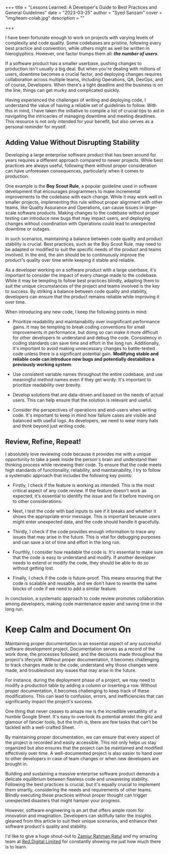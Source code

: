 +++
title = "Lessons Learned: A Developer's Guide to Best Practices and General Guidelines"
date = "2023-03-25"
author = "Syed Sanzam"
cover = "img/team-colab.jpg"
description = ""

+++

I have been fortunate enough to work on projects with varying levels of complexity and code quality. Some codebases are
pristine, following every best practice and convention, while others might as well be written in hieroglyphics. However,
one factor trumps them all: _**the number of users**_.

If a software product has a smaller userbase, pushing changes to production isn't usually a big deal. But when you're
dealing with millions of users, downtime becomes a crucial factor, and deploying changes requires collaboration across
multiple teams, including Operations, QA, DevOps, and of course, Developers. When there's a tight deadline and the
business is on the line, things can get murky and complicated quickly.

Having experienced the challenges of writing and deploying code, I understand the value of having a reliable set of
guidelines to follow. With this in mind, I have taken the initiative to compile a list of crucial tips to aid in
navigating the intricacies of managing downtime and meeting deadlines. This resource is not only intended for your
benefit, but also serves as a personal reminder for myself.

## Adding Value Without Disrupting Stability

Developing a large enterprise software product that has been around for years requires a different approach compared to
newer projects. While best practices are always useful, following them without proper consideration can have unforeseen
consequences, particularly when it comes to production.

One example is the **Boy Scout Rule**, a popular guideline used in software development that encourages programmers to
make
incremental improvements to the codebase with each change. While it may work well in smaller projects, implementing this
rule without proper alignment with other teams, like Quality Assurance and Operations, can cause issues in large-scale
software products. Making changes to the codebase without proper testing can introduce new bugs that may impact users,
and deploying changes without coordination with Operations could lead to unexpected downtime or outages.

In such scenarios, maintaining a balance between code quality and product stability is crucial. Best practices, such as
the Boy Scout Rule, may need to be adapted or modified to suit the specific needs of the product and teams involved. In
the end, the aim should be to continuously improve the product's quality over time while keeping it stable and reliable.

As a developer working on a software product with a large userbase, it's important to consider the impact of every
change made to the codebase. While it may be tempting to follow best practices blindly, adapting them to suit the unique
circumstances of the project and teams involved is the key to success. By striking a balance between code quality and
stability, developers can ensure that the product remains reliable while improving it over time.

When introducing any new code, I keep the following points in mind:

+ Prioritize readability and maintainability over insignificant performance gains. It may be tempting to break coding
  conventions for small improvements in performance, but doing so can make it more difficult for other developers to
  understand and debug the code. Consistency in coding standards can save time and effort in the long run. Additionally,
  it's important to avoid making unnecessary changes to battle-tested code unless there is a significant potential gain.
  **Modifying stable and reliable code can introduce new bugs and potentially destabilize a previously working system**.

+ Use consistent variable names throughout the entire codebase, and use meaningful method names even if they get wordy.
  It's important to prioritize readability over brevity.

+ Develop solutions that are data-driven and based on the needs of actual users. This can help ensure that the solution
  is relevant and useful.

+ Consider the perspectives of operations and end-users when writing code. It's important to keep in mind how failure
  cases are visible and balanced with useful logs. As developers, we need to wear many hats and think beyond just
  writing code.

## Review, Refine, Repeat!

I absolutely love reviewing code because it provides me with a unique opportunity to take a peek inside the person's
brain and understand their thinking process while reviewing their code. To ensure that the code meets high standards of
functionality, reliability, and maintainability, I try to follow a systematic approach that includes the following key
points:

+ Firstly, I check if the feature is working as intended. This is the most critical aspect of any code review. If the
  feature doesn't work as expected, it's essential to identify the issue and fix it before moving on to other
  considerations.

+ Next, I test the code with bad inputs to see if it breaks and whether it shows the appropriate error message. This is
  important because users might enter unexpected data, and the code should handle it gracefully.

+ Thirdly, I check if the code provides enough information to trace any issues that may arise in the future. This is
  vital for debugging purposes and can save a lot of time and effort in the long run.

+ Fourthly, I consider how readable the code is. It's essential to make sure that the code is easy to understand and
  modify. If another developer needs to extend or modify the code, they should be able to do so without getting lost.

+ Finally, I check if the code is future-proof. This means ensuring that the code is scalable and reusable, and we don't
  have to rewrite the same blocks of code if we need to add a similar feature.

In conclusion, a systematic approach to code review promotes collaboration among developers, making code maintenance
easier and saving time in the long run.

# Keep Calm and Document On

Maintaining proper documentation is an essential aspect of any successful software development project. Documentation
serves as a record of the work done, the processes followed, and the decisions made throughout the project's lifecycle.
Without proper documentation, it becomes challenging to track changes made to the code, understand why those changes
were made, and troubleshoot any issues that may arise in the future.

For instance, during the deployment phase of a project, we may need to modify a production table by adding a column or
inserting a row. Without proper documentation, it becomes challenging to keep track of these modifications. This can
lead to confusion, errors, and inefficiencies that can significantly impact the project's
success.

One thing that never ceases to amaze me is the incredible versatility of a humble Google Sheet. It's easy to overlook
its potential amidst the glitz and glamour of fancier tools, but the truth is, there are few tasks that can't be tackled
with a well-crafted Sheet.

By maintaining proper documentation, we can ensure that every aspect of the project is recorded and easily accessible.
This not only helps us stay organized but also ensures that the project can be maintained and modified effectively over
time. A well-documented project is also easier to hand over to other developers in case of team changes or when new
developers are brought in.

>
Building and sustaining a massive enterprise software product demands a delicate equilibrium between flawless code and
unwavering stability. Following the best practices is crucial, but it's equally crucial to implement them smartly,
considering the needs and requirements of other teams. Blindly executing these practices without proper thought can
trigger unexpected disasters that might hamper your progress.

However, software engineering is an art that offers ample room for innovation and imagination. Developers can skillfully
tailor the insights gleaned from this article to suit their unique scenarios, and enhance their software product's
quality and stability.
>
I'd like to give a huge shout-out to [Zamiur Rahman Ratul](https://bd.linkedin.com/in/zamiurratul) and my amazing team
at [Red.Digital Limited](https://bd.linkedin.com/company/reddotdigitalit)
for constantly showing me just how much there is to learn.